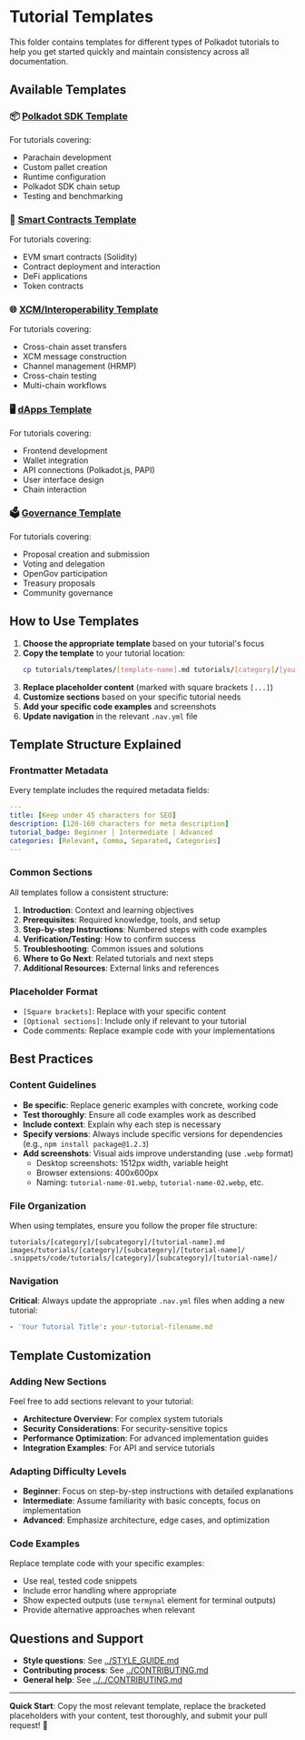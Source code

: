 # Tutorial Templates

This folder contains templates for different types of Polkadot tutorials to help you get started quickly and maintain consistency across all documentation.

## Available Templates

### 📦 [Polkadot SDK Template](polkadot-sdk-template.md)
For tutorials covering:
- Parachain development
- Custom pallet creation  
- Runtime configuration
- Polkadot SDK chain setup
- Testing and benchmarking

### 💎 [Smart Contracts Template](smart-contracts-template.md)
For tutorials covering:
- EVM smart contracts (Solidity)
- Contract deployment and interaction
- DeFi applications
- Token contracts

### 🌐 [XCM/Interoperability Template](xcm-interoperability-template.md)
For tutorials covering:
- Cross-chain asset transfers
- XCM message construction
- Channel management (HRMP)
- Cross-chain testing
- Multi-chain workflows

### 🖥️ [dApps Template](dapps-template.md)
For tutorials covering:
- Frontend development
- Wallet integration  
- API connections (Polkadot.js, PAPI)
- User interface design
- Chain interaction

### 🗳️ [Governance Template](governance-template.md)
For tutorials covering:
- Proposal creation and submission
- Voting and delegation
- OpenGov participation
- Treasury proposals
- Community governance

## How to Use Templates

1. **Choose the appropriate template** based on your tutorial's focus
2. **Copy the template** to your tutorial location:
   ```bash
   cp tutorials/templates/[template-name].md tutorials/[category]/[your-tutorial].md
   ```
3. **Replace placeholder content** (marked with square brackets `[...]`)
4. **Customize sections** based on your specific tutorial needs
5. **Add your specific code examples** and screenshots
6. **Update navigation** in the relevant `.nav.yml` file

## Template Structure Explained

### Frontmatter Metadata
Every template includes the required metadata fields:
```yaml
---
title: [Keep under 45 characters for SEO]
description: [120-160 characters for meta description]  
tutorial_badge: Beginner | Intermediate | Advanced
categories: [Relevant, Comma, Separated, Categories]
---
```

### Common Sections
All templates follow a consistent structure:

1. **Introduction**: Context and learning objectives
2. **Prerequisites**: Required knowledge, tools, and setup
3. **Step-by-step Instructions**: Numbered steps with code examples
4. **Verification/Testing**: How to confirm success
5. **Troubleshooting**: Common issues and solutions
6. **Where to Go Next**: Related tutorials and next steps
7. **Additional Resources**: External links and references

### Placeholder Format
- `[Square brackets]`: Replace with your specific content
- `[Optional sections]`: Include only if relevant to your tutorial
- Code comments: Replace example code with your implementations

## Best Practices

### Content Guidelines
- **Be specific**: Replace generic examples with concrete, working code
- **Test thoroughly**: Ensure all code examples work as described
- **Include context**: Explain why each step is necessary
- **Specify versions**: Always include specific versions for dependencies (e.g., `npm install package@1.2.3`)
- **Add screenshots**: Visual aids improve understanding (use `.webp` format)
  - Desktop screenshots: 1512px width, variable height
  - Browser extensions: 400x600px
  - Naming: `tutorial-name-01.webp`, `tutorial-name-02.webp`, etc.

### File Organization
When using templates, ensure you follow the proper file structure:
```
tutorials/[category]/[subcategory]/[tutorial-name].md
images/tutorials/[category]/[subcategory]/[tutorial-name]/
.snippets/code/tutorials/[category]/[subcategory]/[tutorial-name]/
```

### Navigation
**Critical**: Always update the appropriate `.nav.yml` files when adding a new tutorial:
```yaml
- 'Your Tutorial Title': your-tutorial-filename.md
```

## Template Customization

### Adding New Sections
Feel free to add sections relevant to your tutorial:
- **Architecture Overview**: For complex system tutorials  
- **Security Considerations**: For security-sensitive topics
- **Performance Optimization**: For advanced implementation guides
- **Integration Examples**: For API and service tutorials

### Adapting Difficulty Levels
- **Beginner**: Focus on step-by-step instructions with detailed explanations
- **Intermediate**: Assume familiarity with basic concepts, focus on implementation
- **Advanced**: Emphasize architecture, edge cases, and optimization

### Code Examples
Replace template code with your specific examples:
- Use real, tested code snippets
- Include error handling where appropriate
- Show expected outputs (use `termynal` element for terminal outputs)
- Provide alternative approaches when relevant

## Questions and Support

- **Style questions**: See [../STYLE_GUIDE.md](../STYLE_GUIDE.md)
- **Contributing process**: See [../CONTRIBUTING.md](../CONTRIBUTING.md)  
- **General help**: See [../../CONTRIBUTING.md](../../CONTRIBUTING.md)

---

**Quick Start**: Copy the most relevant template, replace the bracketed placeholders with your content, test thoroughly, and submit your pull request! 🚀